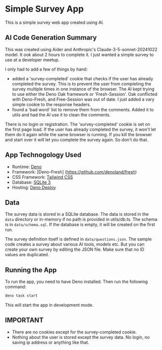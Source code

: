# Simple Survey App

This is a simple survey web app created using AI.

## AI Code Generation Summary

This was created using Aider and Anthropic's Claude-3-5-sonnet-20241022 model. It ook about 2 hours to complete it. I just wanted a simple survey to use at a developer meetup.

I only had to add a few of things by hand:

- added a 'survey-completed' cookie that checks if the user has already completed the survey. This is to prevent the user from completing the survey multiple times in one instance of the browser. The AI kept trying to use either the Deno Oak framework or 'Fresh-Session'. Oak conflicted with Deno-Fresh, and Free-Session was out of date. I just added a vary simple cookie to the response headers.
- found a 'bad word' list to remove them from the comments. Added it to utils and had the AI use it to clean the comments.

There is no login or registration. The 'survey-completed' cookie is set on the first page load. If the user has already completed the survey, it won't let them do it again while the same browser is running. If you kill the browser and start over it will let you complete the survey again. So don't do that.

## App Technogology Used

- Runtime: [Deno](https://deno.com/)
- Framework: [Deno-Fresh] (https://github.com/denoland/fresh)
- CSS Framework: [Tailwind CSS](https://https://tailwindcss.com/)
- Database: [SQLite 3](https://www.sqlite.org/index.html)
- Hosting: [Deno Deploy](https://deno.com/deploy)

## Data

The survey data is stored in a SQLite database. The data is stored in the `data` directory or in-memory if no path is provided in utils/db.ts. The schema is in `data/schema.sql`. If the database is empty, it will be created on the first run.

The survey definition itself is defined in `data/questions.json`. The sample code creates a survey about various AI tools, models etc. But you can create your own survey by editing the JSON file. Make sure that no ID values are duplicated.

## Running the App

To run the app, you need to have Deno installed.
Then run the following command:

```bash
deno task start
```

This will start the app in development mode.

## IMPORTANT

- There are no cookies except for the survey-completed cookie.
- Nothing about the user is stored except the survey data. No login, no saving ip address or anything like that.
